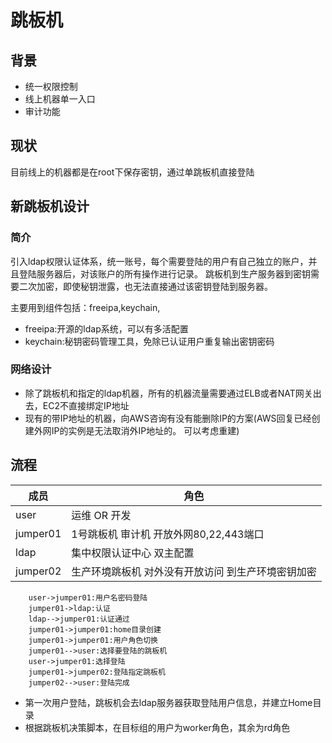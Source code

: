 # 跳板机
## 背景
* 统一权限控制
* 线上机器单一入口
* 审计功能

## 现状
目前线上的机器都是在root下保存密钥，通过单跳板机直接登陆
## 新跳板机设计
### 简介
引入ldap权限认证体系，统一账号，每个需要登陆的用户有自己独立的账户，并且登陆服务器后，对该账户的所有操作进行记录。
跳板机到生产服务器到密钥需要二次加密，即使秘钥泄露，也无法直接通过该密钥登陆到服务器。

主要用到组件包括：freeipa,keychain,
* freeipa:开源的ldap系统，可以有多活配置
* keychain:秘钥密码管理工具，免除已认证用户重复输出密钥密码

### 网络设计
* 除了跳板机和指定的ldap机器，所有的机器流量需要通过ELB或者NAT网关出去，EC2不直接绑定IP地址
* 现有的带IP地址的机器，向AWS咨询有没有能删除IP的方案(AWS回复已经创建外网IP的实例是无法取消外IP地址的。 可以考虑重建)

## 流程
成员 | 角色
--------- | -------------
user |  运维 OR 开发
jumper01 | 1号跳板机 审计机 开放外网80,22,443端口
ldap | 集中权限认证中心 双主配置
jumper02 | 生产环境跳板机 对外没有开放访问 到生产环境密钥加密
```sequence
    user->jumper01:用户名密码登陆
    jumper01->ldap:认证
    ldap-->jumper01:认证通过
    jumper01->jumper01:home目录创建
    jumper01->jumper01:用户角色切换
    jumper01-->user:选择要登陆的跳板机
    user->jumper01:选择登陆
    jumper01->jumper02:登陆指定跳板机
    jumper02-->user:登陆完成
```
* 第一次用户登陆，跳板机会去ldap服务器获取登陆用户信息，并建立Home目录
* 根据跳板机决策脚本，在目标组的用户为worker角色，其余为rd角色


